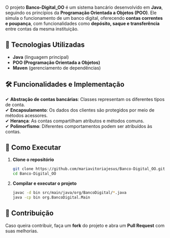 O projeto **Banco-Digital_OO** é um sistema bancário desenvolvido em **Java**, seguindo os princípios da **Programação Orientada a Objetos (POO)**. Ele simula o funcionamento de um banco digital, oferecendo **contas correntes e poupança**, com funcionalidades como **depósito, saque e transferência** entre contas da mesma instituição.

## 🚀 Tecnologias Utilizadas  
- **Java** (linguagem principal)  
- **POO (Programação Orientada a Objetos)**  
- **Maven** (gerenciamento de dependências)  

## 🛠️ Funcionalidades e Implementação  

✔ **Abstração de contas bancárias**: Classes representam os diferentes tipos de conta.  
✔ **Encapsulamento**: Os dados dos clientes são protegidos por meio de métodos acessores.  
✔ **Herança**: As contas compartilham atributos e métodos comuns.  
✔ **Polimorfismo**: Diferentes comportamentos podem ser atribuídos às contas.  

## 📂 Como Executar  

1. **Clone o repositório**  
   ```sh
   git clone https://github.com/mariavitoriajesus/Banco-Digital_OO.git
   cd Banco-Digital_OO
   ```

2. **Compilar e executar o projeto**  
   ```sh
   javac -d bin src/main/java/org/BancoDigital/*.java
   java -cp bin org.BancoDigital.Main
   ```

## 📢 Contribuição  
Caso queira contribuir, faça um **fork** do projeto e abra um **Pull Request** com suas melhorias. 

